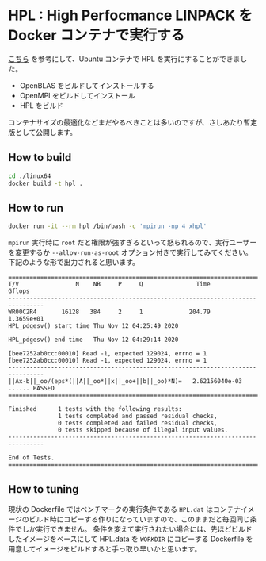 # HPL : High Perfocmance LINPACK を Docker コンテナで実行する

[こちら](https://sites.google.com/site/rangsiman1993/comp-env/test-and-benchmarks/build-hpl-with-blas-and-mpi)
を参考にして、Ubuntu コンテナで HPL を実行にすることができました。

- OpenBLAS をビルドしてインストールする
- OpenMPI をビルドしてインストール
- HPL をビルド

コンテナサイズの最適化などまだやるべきことは多いのですが、さしあたり暫定版として公開します。

## How to build

```bash
cd ./linux64
docker build -t hpl .
```

## How to run

```bash
docker run -it --rm hpl /bin/bash -c 'mpirun -np 4 xhpl'
```

`mpirun` 実行時に `root` だと権限が強すぎるといって怒られるので、実行ユーザーを変更するか `--allow-run-as-root` オプション付きで実行してみてください。
下記のような形で出力されると思います。

```
================================================================================
T/V                N    NB     P     Q               Time                 Gflops
--------------------------------------------------------------------------------
WR00C2R4       16128   384     2     1             204.79             1.3659e+01
HPL_pdgesv() start time Thu Nov 12 04:25:49 2020

HPL_pdgesv() end time   Thu Nov 12 04:29:14 2020

[bee7252ab0cc:00010] Read -1, expected 129024, errno = 1
[bee7252ab0cc:00010] Read -1, expected 129024, errno = 1
--------------------------------------------------------------------------------
||Ax-b||_oo/(eps*(||A||_oo*||x||_oo+||b||_oo)*N)=   2.62156040e-03 ...... PASSED
================================================================================

Finished      1 tests with the following results:
              1 tests completed and passed residual checks,
              0 tests completed and failed residual checks,
              0 tests skipped because of illegal input values.
--------------------------------------------------------------------------------

End of Tests.
================================================================================
```

## How to tuning

現状の Dockerfile ではベンチマークの実行条件である `HPL.dat` はコンテナイメージのビルド時にコピーする作りになっていますので、このままだと毎回同じ条件でしか実行できません。
条件を変えて実行されたい場合には、先ほどビルドしたイメージをベースにして HPL.data を `WORKDIR` にコピーする Dockerfile を用意してイメージをビルドすると手っ取り早いかと思います。

